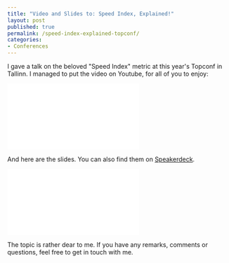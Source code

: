 ```yaml
---
title: "Video and Slides to: Speed Index, Explained!"
layout: post
published: true
permalink: /speed-index-explained-topconf/
categories:
- Conferences
---
```


I gave a talk on the beloved "Speed Index" metric at this year's Topconf in Tallinn.
I managed to put the video on Youtube, for all of you to enjoy:

<div class="aspect ratio-16-to-9">
  <iframe src="//www.youtube.com/embed/ssC8FAVg0Zg" frameborder="0" allowfullscreen></iframe>
</div>

And here are the slides. You can also find them on [Speakerdeck](https://speakerdeck.com/ddprrt/speed-index-explained).

<div class="aspect ratio-16-to-9">
  <iframe class="speakerdeck-iframe" frameborder="0" src="//speakerdeck.com/player/4a6522cea272498a91a1508b28824155?" allowfullscreen="true" mozallowfullscreen="true" webkitallowfullscreen="true"></iframe>
</div>

The topic is rather dear to me. If you have any remarks, comments or questions, feel free to get in touch with me.
